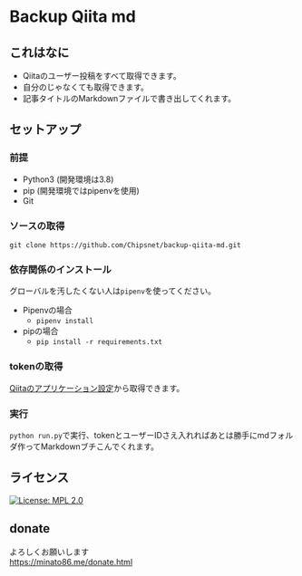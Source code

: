 # Backup Qiita md

## これはなに

- Qiitaのユーザー投稿をすべて取得できます。
- 自分のじゃなくても取得できます。
- 記事タイトルのMarkdownファイルで書き出してくれます。

## セットアップ

### 前提

- Python3 (開発環境は3.8)
- pip (開発環境ではpipenvを使用)
- Git

### ソースの取得

`git clone https://github.com/Chipsnet/backup-qiita-md.git`

### 依存関係のインストール

グローバルを汚したくない人は`pipenv`を使ってください。

- Pipenvの場合
    - `pipenv install`
- pipの場合
    - `pip install -r requirements.txt`

### tokenの取得

[Qiitaのアプリケーション設定](https://qiita.com/settings/applications)から取得できます。

### 実行

`python run.py`で実行、tokenとユーザーIDさえ入れればあとは勝手にmdフォルダ作ってMarkdownブチこんでくれます。

## ライセンス

[![License: MPL 2.0](https://img.shields.io/badge/License-MPL%202.0-brightgreen.svg)](https://opensource.org/licenses/MPL-2.0)

## donate

よろしくお願いします      
https://minato86.me/donate.html
